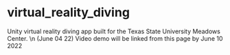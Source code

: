 # virtual_reality_diving
Unity virtual reality diving app built for the Texas State University Meadows Center. \n
(June 04 22) Video demo will be linked from this page by June 10 2022
